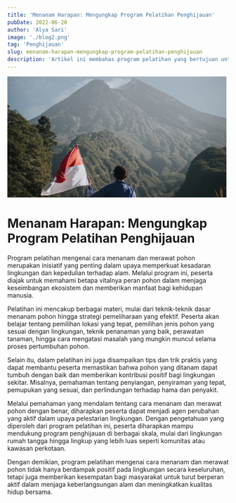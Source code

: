 ```yaml
---
title: 'Menanam Harapan: Mengungkap Program Pelatihan Penghijauan'
pubDate: 2022-06-20
author: 'Alya Sari'
image: './blog2.png'
tag: 'Penghijauan'
slug: menanam-harapan-mengungkap-program-pelatihan-penghijauan
description: 'Artikel ini membahas program pelatihan yang bertujuan untuk meningkatkan kesadaran masyarakat tentang pentingnya penghijauan melalui teknik-teknik menanam dan merawat pohon. Pelatihan ini tidak hanya mengajarkan cara-cara praktis dalam menanam pohon, tetapi juga membagikan tips dan trik untuk memastikan pertumbuhan pohon yang sehat dan berdampak positif pada lingkungan sekitar. Bacaan ini sangat bermanfaat bagi mereka yang ingin berpartisipasi aktif dalam upaya penghijauan dan ingin memperdalam pemahaman mereka tentang perawatan pohon yang benar.'
---
```


![Blog1](../../../public/blog2.png)

# Menanam Harapan: Mengungkap Program Pelatihan Penghijauan

Program pelatihan mengenai cara menanam dan merawat pohon merupakan inisiatif yang penting dalam upaya memperkuat kesadaran lingkungan dan kepedulian terhadap alam. Melalui program ini, peserta diajak untuk memahami betapa vitalnya peran pohon dalam menjaga keseimbangan ekosistem dan memberikan manfaat bagi kehidupan manusia.

Pelatihan ini mencakup berbagai materi, mulai dari teknik-teknik dasar menanam pohon hingga strategi pemeliharaan yang efektif. Peserta akan belajar tentang pemilihan lokasi yang tepat, pemilihan jenis pohon yang sesuai dengan lingkungan, teknik penanaman yang baik, perawatan tanaman, hingga cara mengatasi masalah yang mungkin muncul selama proses pertumbuhan pohon.

Selain itu, dalam pelatihan ini juga disampaikan tips dan trik praktis yang dapat membantu peserta memastikan bahwa pohon yang ditanam dapat tumbuh dengan baik dan memberikan kontribusi positif bagi lingkungan sekitar. Misalnya, pemahaman tentang penyiangan, penyiraman yang tepat, pemupukan yang sesuai, dan perlindungan terhadap hama dan penyakit.

Melalui pemahaman yang mendalam tentang cara menanam dan merawat pohon dengan benar, diharapkan peserta dapat menjadi agen perubahan yang aktif dalam upaya pelestarian lingkungan. Dengan pengetahuan yang diperoleh dari program pelatihan ini, peserta diharapkan mampu mendukung program penghijauan di berbagai skala, mulai dari lingkungan rumah tangga hingga lingkup yang lebih luas seperti komunitas atau kawasan perkotaan.

Dengan demikian, program pelatihan mengenai cara menanam dan merawat pohon tidak hanya berdampak positif pada lingkungan secara keseluruhan, tetapi juga memberikan kesempatan bagi masyarakat untuk turut berperan aktif dalam menjaga keberlangsungan alam dan meningkatkan kualitas hidup bersama.
